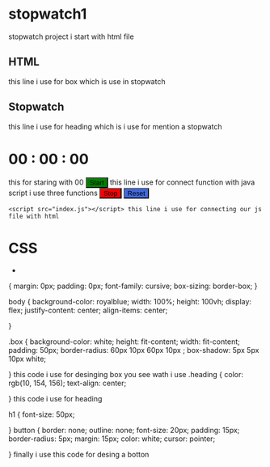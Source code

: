 # stopwatch1
stopwatch project
i start with html file 

## HTML

<body>
    <div class="box"> this line i use for box which is use in stopwatch
        <h2 class="heading"> Stopwatch</h2> this line i use for heading which is i use for mention a stopwatch
        <h1 id="stopwatch">00 : 00 : 00</h1> this for staring with 00
        <button onclick="start()" style="background-color: green;">Start</button> this line i use for connect function with java script i use three functions
        <button onclick="stop()" style="background-color: red;">Stop</button>
        <button onclick="reset()" style="background-color: royalblue;">Reset</button>
    </div>



    <script src="index.js"></script> this line i use for connecting our js file with html
    
</body>
</html>

# CSS
*
{
    margin: 0px;
    padding: 0px;
    font-family: cursive;
    box-sizing: border-box;
} 

body
{
    background-color: royalblue;
    width: 100%;
    height: 100vh;
    display: flex;
    justify-content: center;
    align-items: center;


}

.box
{
    background-color: white;
    height: fit-content;
    width: fit-content;
    padding: 50px;
    border-radius: 60px 10px 60px 10px ;
    box-shadow: 5px 5px 10px white;


} this code i use for desinging box you see wath i use 
.heading
{
    color: rgb(10, 154, 156);
    text-align: center;


} this code i use for heading 

h1
{
    font-size: 50px;

}
button
{
    border: none;
    outline: none;
    font-size: 20px;
    padding: 15px;
    border-radius: 5px;
    margin: 15px;
    color: white;
    cursor: pointer;

} finally i use this  code for desing a botton 
